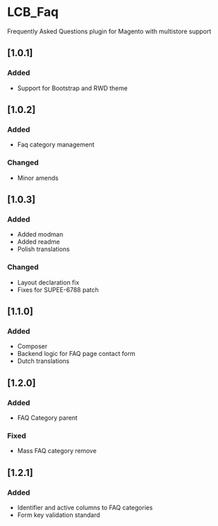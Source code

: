 # LCB_Faq
Frequently Asked Questions plugin for Magento with multistore support

## [1.0.1]

### Added

- Support for Bootstrap and RWD theme

## [1.0.2]

### Added

- Faq category management

### Changed

- Minor amends

## [1.0.3]

### Added

- Added modman
- Added readme
- Polish translations

### Changed

- Layout declaration fix
- Fixes for SUPEE-6788 patch


## [1.1.0]

### Added

- Composer
- Backend logic for FAQ page contact form
- Dutch translations

## [1.2.0]

### Added

- FAQ Category parent

### Fixed

- Mass FAQ category remove

## [1.2.1]

### Added 

- Identifier and active columns to FAQ categories
- Form key validation standard